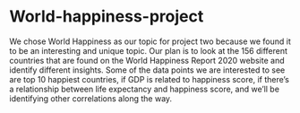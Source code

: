 # World-happiness-project

We chose World Happiness as our topic for project two because we found it to be an interesting and unique topic. Our plan is to look at the 156 different countries that are found on the World Happiness Report 2020 website and identify different insights. Some of the data points we are interested to see are top 10 happiest countries, if GDP is related to happiness score, if there’s a relationship between life expectancy and happiness score, and we’ll be identifying other correlations along the way.